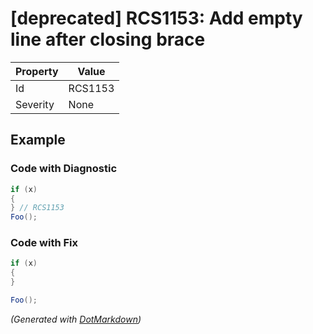 # \[deprecated\] RCS1153: Add empty line after closing brace

| Property | Value   |
| -------- | ------- |
| Id       | RCS1153 |
| Severity | None    |

## Example

### Code with Diagnostic

```csharp
if (x)
{
} // RCS1153
Foo();
```

### Code with Fix

```csharp
if (x)
{
}

Foo();
```


*\(Generated with [DotMarkdown](http://github.com/JosefPihrt/DotMarkdown)\)*